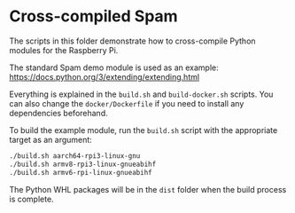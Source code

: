 # Cross-compiled Spam

The scripts in this folder demonstrate how to cross-compile Python modules for
the Raspberry Pi.

The standard Spam demo module is used as an example:
https://docs.python.org/3/extending/extending.html

Everything is explained in the `build.sh` and `build-docker.sh` scripts. You 
can also change the `docker/Dockerfile` if you need to install any dependencies
beforehand.

To build the example module, run the `build.sh` script with the appropriate 
target as an argument:

```sh
./build.sh aarch64-rpi3-linux-gnu
./build.sh armv8-rpi3-linux-gnueabihf
./build.sh armv6-rpi-linux-gnueabihf
```

The Python WHL packages will be in the `dist` folder when the build process is 
complete.
